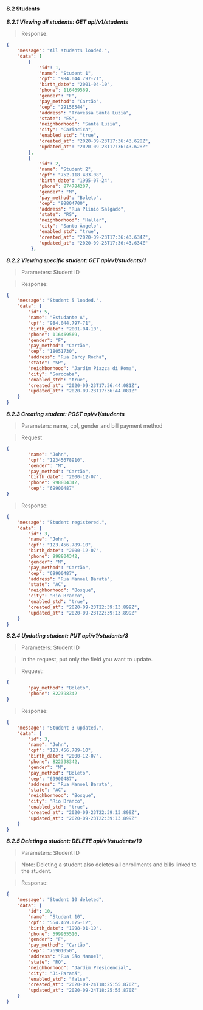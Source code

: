 #### 8.2 Students

  ***8.2.1 Viewing all students: GET api/v1/students***

>   Response:

```json
{
    "message": "All students loaded.",
    "data": [
        {
            "id": 1,
            "name": "Student 1",
            "cpf": "984.044.797-71",
            "birth_date": "2001-04-10",
            "phone": 116469569,
            "gender": "F",
            "pay_method": "Cartão",
            "cep": "29156544",
            "address": "Travessa Santa Luzia",
            "state": "ES",
            "neighborhood": "Santa Luzia",
            "city": "Cariacica",
            "enabled_std": "true",
            "created_at": "2020-09-23T17:36:43.628Z",
            "updated_at": "2020-09-23T17:36:43.628Z"
        },
        {
            "id": 2,
            "name": "Student 2",
            "cpf": "752.118.483-08",
            "birth_date": "1995-07-24",
            "phone": 874784207,
            "gender": "M",
            "pay_method": "Boleto",
            "cep": "98804700",
            "address": "Rua Plínio Salgado",
            "state": "RS",
            "neighborhood": "Haller",
            "city": "Santo Ângelo",
            "enabled_std": "true",
            "created_at": "2020-09-23T17:36:43.634Z",
            "updated_at": "2020-09-23T17:36:43.634Z"
         },
```

  ***8.2.2 Viewing specific student: GET api/v1/students/1***

>   Parameters: Student ID

>   Response: 

```json
{
    "message": "Student 5 loaded.",
    "data": {
        "id": 5,
        "name": "Estudante A",
        "cpf": "984.044.797-71",
        "birth_date": "2001-04-10",
        "phone": 116469569,
        "gender": "F",
        "pay_method": "Cartão",
        "cep": "18051730",
        "address": "Rua Darcy Rocha",
        "state": "SP",
        "neighborhood": "Jardim Piazza di Roma",
        "city": "Sorocaba",
        "enabled_std": "true",
        "created_at": "2020-09-23T17:36:44.081Z",
        "updated_at": "2020-09-23T17:36:44.081Z"
    }
}
```

  ***8.2.3 Creating student: POST api/v1/students***

>   Parameters: name, cpf, gender and bill payment method 

>   Request

```json
{
        "name": "John",
        "cpf": "12345678910",
        "gender": "M",
        "pay_method": "Cartão",
        "birth_date": "2000-12-07",
        "phone": 998804342,
        "cep": "69900487"
}
```

>  Response: 

```json
{
    "message": "Student registered.",
    "data": {
        "id": 3,
        "name": "John",
        "cpf": "123.456.789-10",
        "birth_date": "2000-12-07",
        "phone": 998804342,
        "gender": "M",
        "pay_method": "Cartão",
        "cep": "69900487",
        "address": "Rua Manoel Barata",
        "state": "AC",
        "neighborhood": "Bosque",
        "city": "Rio Branco",
        "enabled_std": "true",
        "created_at": "2020-09-23T22:39:13.899Z",
        "updated_at": "2020-09-23T22:39:13.899Z"
    }
}
```

  ***8.2.4 Updating student: PUT api/v1/students/3***

>   Parameters: Student ID

>   In the request, put only the field you want to update.

>   Request:

```json
{
        "pay_method": "Boleto",
        "phone": 822398342
}
```

>   Response:

```json
{
    "message": "Student 3 updated.",
    "data": {
        "id": 3,
        "name": "John",
        "cpf": "123.456.789-10",
        "birth_date": "2000-12-07",
        "phone": 822398342,
        "gender": "M",
        "pay_method": "Boleto",
        "cep": "69900487",
        "address": "Rua Manoel Barata",
        "state": "AC",
        "neighborhood": "Bosque",
        "city": "Rio Branco",
        "enabled_std": "true",
        "created_at": "2020-09-23T22:39:13.899Z",
        "updated_at": "2020-09-23T22:39:13.899Z"
    }
}
```

  ***8.2.5 Deleting a student: DELETE api/v1/students/10***

>   Parameters: Student ID

>   Note: Deleting a student also deletes all enrollments and bills linked to the student.

>   Response:

```json
{
    "message": "Student 10 deleted",
    "data": {
        "id": 10,
        "name": "Student 10",
        "cpf": "554.469.075-12",
        "birth_date": "1998-01-19",
        "phone": 599955516,
        "gender": "F",
        "pay_method": "Cartão",
        "cep": "76901050",
        "address": "Rua São Manoel",
        "state": "RO",
        "neighborhood": "Jardim Presidencial",
        "city": "Ji-Paraná",
        "enabled_std": "false",
        "created_at": "2020-09-24T18:25:55.870Z",
        "updated_at": "2020-09-24T18:25:55.870Z"
    }
}
```